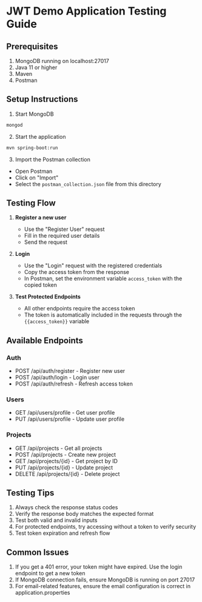 # JWT Demo Application Testing Guide

## Prerequisites
1. MongoDB running on localhost:27017
2. Java 11 or higher
3. Maven
4. Postman

## Setup Instructions

1. Start MongoDB
```bash
mongod
```

2. Start the application
```bash
mvn spring-boot:run
```

3. Import the Postman collection
- Open Postman
- Click on "Import"
- Select the `postman_collection.json` file from this directory

## Testing Flow

1. **Register a new user**
   - Use the "Register User" request
   - Fill in the required user details
   - Send the request

2. **Login**
   - Use the "Login" request with the registered credentials
   - Copy the access token from the response
   - In Postman, set the environment variable `access_token` with the copied token

3. **Test Protected Endpoints**
   - All other endpoints require the access token
   - The token is automatically included in the requests through the `{{access_token}}` variable

## Available Endpoints

### Auth
- POST /api/auth/register - Register new user
- POST /api/auth/login - Login user
- POST /api/auth/refresh - Refresh access token

### Users
- GET /api/users/profile - Get user profile
- PUT /api/users/profile - Update user profile

### Projects
- GET /api/projects - Get all projects
- POST /api/projects - Create new project
- GET /api/projects/{id} - Get project by ID
- PUT /api/projects/{id} - Update project
- DELETE /api/projects/{id} - Delete project

## Testing Tips
1. Always check the response status codes
2. Verify the response body matches the expected format
3. Test both valid and invalid inputs
4. For protected endpoints, try accessing without a token to verify security
5. Test token expiration and refresh flow

## Common Issues
1. If you get a 401 error, your token might have expired. Use the login endpoint to get a new token
2. If MongoDB connection fails, ensure MongoDB is running on port 27017
3. For email-related features, ensure the email configuration is correct in application.properties
